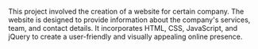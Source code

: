 This project involved the creation of a website for certain company.
The website is designed to provide information about the company's services, team, and contact details.
It incorporates HTML, CSS, JavaScript, and jQuery to create a user-friendly and visually appealing online presence.
